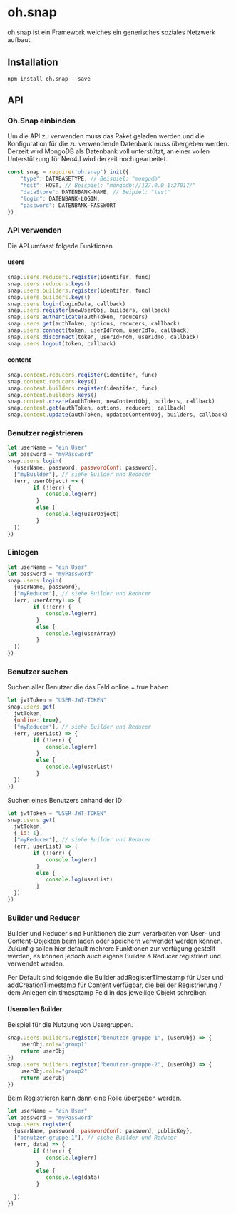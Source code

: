 # oh.snap

oh.snap ist ein Framework welches ein generisches soziales Netzwerk aufbaut.

## Installation
```console
npm install oh.snap --save
```

## API

### Oh.Snap einbinden
Um die API zu verwenden muss das Paket geladen werden und die Konfiguration für die zu verwendende Datenbank muss übergeben werden.
Derzeit wird MongoDB als Datenbank voll unterstützt, an einer vollen Unterstützung für Neo4J wird derzeit noch gearbeitet.
```JavaScript
const snap = require('oh.snap').init({
    "type": DATABASETYPE, // Beispiel: "mongodb"
    "host": HOST, // Beispiel: "mongodb://127.0.0.1:27017/"
    "dataStore": DATENBANK-NAME, // Beipiel: "test"
    "login": DATENBANK-LOGIN,
    "password": DATENBANK-PASSWORT
})
```

### API verwenden
Die API umfasst folgede Funktionen

#### users
```JavaScript
snap.users.reducers.register(identifer, func)
snap.users.reducers.keys()
snap.users.builders.register(identifer, func)
snap.users.builders.keys()
snap.users.login(loginData, callback)
snap.users.register(newUserObj, builders, callback)
snap.users.authenticate(authToken, reducers)
snap.users.get(authToken, options, reducers, callback)
snap.users.connect(token, userIdFrom, userIdTo, callback)
snap.users.disconnect(token, userIdFrom, userIdTo, callback)
snap.users.logout(token, callback)
```

#### content
```JavaScript
snap.content.reducers.register(identifer, func)
snap.content.reducers.keys()
snap.content.builders.register(identifer, func)
snap.content.builders.keys()
snap.content.create(authToken, newContentObj, builders, callback)
snap.content.get(authToken, options, reducers, callback)
snap.content.update(authToken, updatedContentObj, builders, callback)
```


### Benutzer registrieren
```JavaScript
let userName = "ein User"
let password = "myPassword"
snap.users.login(
  {userName, password, passwordConf: password},
  ["myBuilder"], // siehe Builder und Reducer
  (err, userObject) => {
        if (!!err) {
            console.log(err)
         }
         else {
            console.log(userObject)
         }
  })
})
```

### Einlogen
```JavaScript
let userName = "ein User"
let password = "myPassword"
snap.users.login(
  {userName, password},
  ["myReducer"], // siehe Builder und Reducer
  (err, userArray) => {
        if (!!err) {
            console.log(err)
         }
         else {
            console.log(userArray)
         }
  })
})
```

### Benutzer suchen
Suchen aller Benutzer die das Feld online = true haben
```JavaScript
let jwtToken = "USER-JWT-TOKEN"
snap.users.get(
  jwtToken,
  {online: true},
  ["myReducer"], // siehe Builder und Reducer
  (err, userList) => {
        if (!!err) {
            console.log(err)
         }
         else {
            console.log(userList)
         }
  })
})
```

Suchen eines Benutzers anhand der ID
```JavaScript
let jwtToken = "USER-JWT-TOKEN"
snap.users.get(
  jwtToken,
  {_id: 1},
  ["myReducer"], // siehe Builder und Reducer
  (err, userList) => {
        if (!!err) {
            console.log(err)
         }
         else {
            console.log(userList)
         }
  })
})
```

### Builder und Reducer
Builder und Reducer sind Funktionen die zum verarbeiten von User- und Content-Objekten beim laden oder speichern verwendet werden können.
Zukünfig sollen hier default mehrere Funktionen zur verfügung gestellt werden, es können jedoch auch eigene Builder & Reducer registriert und verwendet werden.

Per Default sind folgende die Builder addRegisterTimestamp für User und addCreationTimestamp für Content verfügbar, die bei der Registrierung / dem Anlegen ein timesptamp Feld in das jeweilige Objekt schreiben.

#### Userrollen Builder
Beispiel für die Nutzung von Usergruppen.
```JavaScript
snap.users.builders.register("benutzer-gruppe-1", (userObj) => {
    userObj.role="group1"
    return userObj
})
snap.users.builders.register("benutzer-gruppe-2", (userObj) => {
    userObj.role="group2"
    return userObj
})
```

Beim Registrieren kann dann eine Rolle übergeben werden.
```JavaScript
let userName = "ein User"
let password = "myPassword"
snap.users.register(
  {userName, password, passwordConf: password, publicKey},
  ["benutzer-gruppe-1"], // siehe Builder und Reducer
  (err, data) => {
        if (!!err) {
            console.log(err)
         }
         else {
            console.log(data)
         }

  })
})
```

